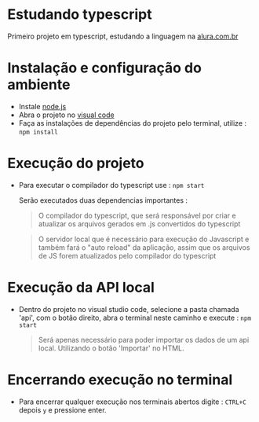 # Estudando typescript

Primeiro projeto em typescript, estudando a linguagem na [alura.com.br](https://www.alura.com.br/)

# Instalação e configuração do ambiente
- Instale [node.js](https://nodejs.org/en/download/)
- Abra o projeto no [visual code](https://code.visualstudio.com/download) 
- Faça as instalações de dependências do projeto pelo terminal, utilize : `npm install` 

# Execução do projeto 
- Para executar o compilador do typescript use : `npm start` 

    Serão executados duas dependencias importantes :
    > O compilador do typescript, que será responsável por criar e atualizar os arquivos gerados em .js convertidos do typescript

    > O servidor local que é necessário para execução do Javascript e também fará o "auto reload" da aplicação, assim que os arquivos de JS forem atualizados pelo compilador do typescript

# Execução da API local
- Dentro do projeto no visual studio code, selecione a pasta chamada 'api', com o botão direito, abra o terminal neste caminho e execute : `npm start`

    > Será apenas necessário para poder importar os dados de um api local. Utilizando o botão 'Importar' no HTML.


# Encerrando execução no terminal
- Para encerrar qualquer execução nos terminais abertos digite : `CTRL+C` depois `y` e pressione enter.